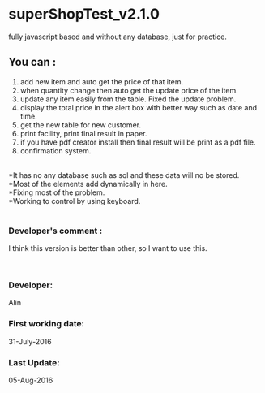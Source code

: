 # superShopTest_v2.1.0
fully javascript based and without any database, just for practice. 

## You can :
1. add new item and auto get the price of that item. </br>
2. when quantity change then auto get the update price of the item. </br>
3. update any item easily from the table. Fixed the update problem. </br>
4. display the total price in the alert box with better way such as date and time.   </br>
5. get the new table for new customer. </br>
6. print facility, print final result in paper. </br>
7. if you have pdf creator install then final result will be print as a pdf file. </br>
8. confirmation system. </br></br>

*It has no any database such as sql and these data will no be stored. </br>
*Most of the elements add dynamically in here. </br>
*Fixing most of the problem. </br>
*Working to control by using keyboard. </br></br>


### Developer's comment : 
I think this version is better than other, so I want to use this. 

</br>

### Developer: 
Alin

### First working date: 
31-July-2016 

### Last Update: 
05-Aug-2016
